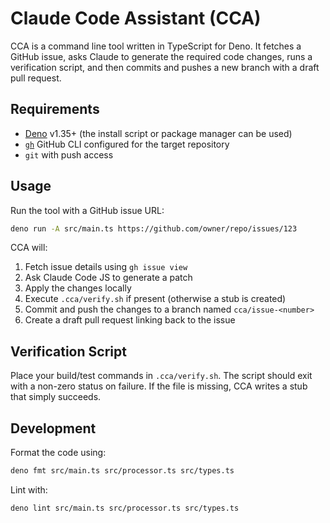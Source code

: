 # Claude Code Assistant (CCA)

CCA is a command line tool written in TypeScript for Deno. It fetches a GitHub issue, asks Claude to generate the required code changes, runs a verification script, and then commits and pushes a new branch with a draft pull request.

## Requirements

- [Deno](https://deno.land/) v1.35+ (the install script or package manager can be used)
- [`gh`](https://cli.github.com/) GitHub CLI configured for the target repository
- `git` with push access

## Usage

Run the tool with a GitHub issue URL:

```bash
deno run -A src/main.ts https://github.com/owner/repo/issues/123
```

CCA will:

1. Fetch issue details using `gh issue view`
2. Ask Claude Code JS to generate a patch
3. Apply the changes locally
4. Execute `.cca/verify.sh` if present (otherwise a stub is created)
5. Commit and push the changes to a branch named `cca/issue-<number>`
6. Create a draft pull request linking back to the issue

## Verification Script

Place your build/test commands in `.cca/verify.sh`. The script should exit with a non-zero status on failure. If the file is missing, CCA writes a stub that simply succeeds.

## Development

Format the code using:

```bash
deno fmt src/main.ts src/processor.ts src/types.ts
```

Lint with:

```bash
deno lint src/main.ts src/processor.ts src/types.ts
```

